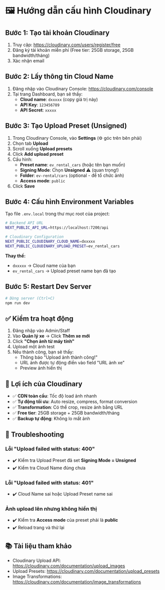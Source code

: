 # 🖼️ Hướng dẫn cấu hình Cloudinary

## Bước 1: Tạo tài khoản Cloudinary

1. Truy cập: https://cloudinary.com/users/register/free
2. Đăng ký tài khoản miễn phí (Free tier: 25GB storage, 25GB bandwidth/tháng)
3. Xác nhận email

## Bước 2: Lấy thông tin Cloud Name

1. Đăng nhập vào Cloudinary Console: https://cloudinary.com/console
2. Tại trang Dashboard, bạn sẽ thấy:
   - **Cloud name**: `dxxxxx` (copy giá trị này)
   - **API Key**: `123456789`
   - **API Secret**: `xxxxx`

## Bước 3: Tạo Upload Preset (Unsigned)

1. Trong Cloudinary Console, vào **Settings** (⚙️ góc trên bên phải)
2. Chọn tab **Upload**
3. Scroll xuống **Upload presets**
4. Click **Add upload preset**
5. Cấu hình:
   - **Preset name**: `ev_rental_cars` (hoặc tên bạn muốn)
   - **Signing Mode**: Chọn **Unsigned** ⚠️ (quan trọng!)
   - **Folder**: `ev-rental/cars` (optional - để tổ chức ảnh)
   - **Access mode**: `public`
6. Click **Save**

## Bước 4: Cấu hình Environment Variables

Tạo file `.env.local` trong thư mục root của project:

```bash
# Backend API URL
NEXT_PUBLIC_API_URL=https://localhost:7200/api

# Cloudinary Configuration
NEXT_PUBLIC_CLOUDINARY_CLOUD_NAME=dxxxxx
NEXT_PUBLIC_CLOUDINARY_UPLOAD_PRESET=ev_rental_cars
```

**Thay thế:**
- `dxxxxx` → Cloud name của bạn
- `ev_rental_cars` → Upload preset name bạn đã tạo

## Bước 5: Restart Dev Server

```bash
# Dừng server (Ctrl+C)
npm run dev
```

## ✅ Kiểm tra hoạt động

1. Đăng nhập vào Admin/Staff
2. Vào **Quản lý xe** → Click **Thêm xe mới**
3. Click **"Chọn ảnh từ máy tính"**
4. Upload một ảnh test
5. Nếu thành công, bạn sẽ thấy:
   - Thông báo "Upload ảnh thành công!"
   - URL ảnh được tự động điền vào field "URL ảnh xe"
   - Preview ảnh hiển thị

## 🎯 Lợi ích của Cloudinary

- ✅ **CDN toàn cầu**: Tốc độ load ảnh nhanh
- ✅ **Tự động tối ưu**: Auto resize, compress, format conversion
- ✅ **Transformation**: Có thể crop, resize ảnh bằng URL
- ✅ **Free tier**: 25GB storage + 25GB bandwidth/tháng
- ✅ **Backup tự động**: Không lo mất ảnh

## 🔧 Troubleshooting

### Lỗi "Upload failed with status: 400"
- ✔️ Kiểm tra Upload Preset đã set **Signing Mode = Unsigned**
- ✔️ Kiểm tra Cloud Name đúng chưa

### Lỗi "Upload failed with status: 401"
- ✔️ Cloud Name sai hoặc Upload Preset name sai

### Ảnh upload lên nhưng không hiển thị
- ✔️ Kiểm tra **Access mode** của preset phải là **public**
- ✔️ Reload trang và thử lại

## 📚 Tài liệu tham khảo

- Cloudinary Upload API: https://cloudinary.com/documentation/upload_images
- Upload Presets: https://cloudinary.com/documentation/upload_presets
- Image Transformations: https://cloudinary.com/documentation/image_transformations

